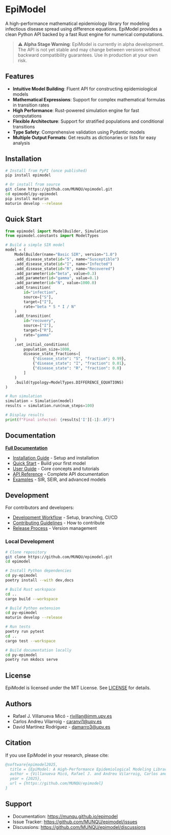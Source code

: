 # EpiModel

A high-performance mathematical epidemiology library for modeling infectious disease spread using difference equations. EpiModel provides a clean Python API backed by a fast Rust engine for numerical computations.

> ⚠️ **Alpha Stage Warning**: EpiModel is currently in alpha development. The API is not yet stable and may change between versions without backward compatibility guarantees. Use in production at your own risk.

## Features

- **Intuitive Model Building**: Fluent API for constructing epidemiological models
- **Mathematical Expressions**: Support for complex mathematical formulas in transition rates
- **High Performance**: Rust-powered simulation engine for fast computations
- **Flexible Architecture**: Support for stratified populations and conditional transitions
- **Type Safety**: Comprehensive validation using Pydantic models
- **Multiple Output Formats**: Get results as dictionaries or lists for easy analysis

## Installation

```bash
# Install from PyPI (once published)
pip install epimodel

# Or install from source
git clone https://github.com/MUNQU/epimodel.git
cd epimodel/py-epimodel
pip install maturin
maturin develop --release
```

## Quick Start

```python
from epimodel import ModelBuilder, Simulation
from epimodel.constants import ModelTypes

# Build a simple SIR model
model = (
    ModelBuilder(name="Basic SIR", version="1.0")
    .add_disease_state(id="S", name="Susceptible")
    .add_disease_state(id="I", name="Infected")
    .add_disease_state(id="R", name="Recovered")
    .add_parameter(id="beta", value=0.3)
    .add_parameter(id="gamma", value=0.1)
    .add_parameter(id="N", value=1000.0)
    .add_transition(
        id="infection",
        source=["S"],
        target=["I"],
        rate="beta * S * I / N"
    )
    .add_transition(
        id="recovery",
        source=["I"],
        target=["R"],
        rate="gamma"
    )
    .set_initial_conditions(
        population_size=1000,
        disease_state_fractions=[
            {"disease_state": "S", "fraction": 0.99},
            {"disease_state": "I", "fraction": 0.01},
            {"disease_state": "R", "fraction": 0.0}
        ]
    )
    .build(typology=ModelTypes.DIFFERENCE_EQUATIONS)
)

# Run simulation
simulation = Simulation(model)
results = simulation.run(num_steps=100)

# Display results
print(f"Final infected: {results['I'][-1]:.0f}")
```

## Documentation

**[Full Documentation](https://munqu.github.io/epimodel)**

- [Installation Guide](https://munqu.github.io/epimodel/getting-started/installation/) - Setup and installation
- [Quick Start](https://munqu.github.io/epimodel/getting-started/quickstart/) - Build your first model
- [User Guide](https://munqu.github.io/epimodel/guide/core-concepts/) - Core concepts and tutorials
- [API Reference](https://munqu.github.io/epimodel/api/model-builder/) - Complete API documentation
- [Examples](https://munqu.github.io/epimodel/guide/examples/) - SIR, SEIR, and advanced models

## Development

For contributors and developers:

- [Development Workflow](https://munqu.github.io/epimodel/development/workflow/) - Setup, branching, CI/CD
- [Contributing Guidelines](https://munqu.github.io/epimodel/development/contributing/) - How to contribute
- [Release Process](https://munqu.github.io/epimodel/development/release/) - Version management

### Local Development

```bash
# Clone repository
git clone https://github.com/MUNQU/epimodel.git
cd epimodel

# Install Python dependencies
cd py-epimodel
poetry install --with dev,docs

# Build Rust workspace
cd ..
cargo build --workspace

# Build Python extension
cd py-epimodel
maturin develop --release

# Run tests
poetry run pytest
cd ..
cargo test --workspace

# Build documentation locally
cd py-epimodel
poetry run mkdocs serve
```

## License

EpiModel is licensed under the MIT License. See [LICENSE](LICENSE) for details.

## Authors

- Rafael J. Villanueva Micó - [rjvillan@imm.upv.es](mailto:rjvillan@imm.upv.es)
- Carlos Andreu Vilarroig - [caranvi1@upv.es](mailto:caranvi1@upv.es)
- David Martínez Rodríguez - [damarro3@upv.es](mailto:damarro3@upv.es)

## Citation

If you use EpiModel in your research, please cite:

```bibtex
@software{epimodel2025,
  title = {EpiModel: A High-Performance Epidemiological Modeling Library},
  author = {Villanueva Micó, Rafael J. and Andreu Vilarroig, Carlos and Martínez Rodríguez, David},
  year = {2025},
  url = {https://github.com/MUNQU/epimodel}
}
```

## Support

- Documentation: https://munqu.github.io/epimodel
- Issue Tracker: https://github.com/MUNQU/epimodel/issues
- Discussions: https://github.com/MUNQU/epimodel/discussions
